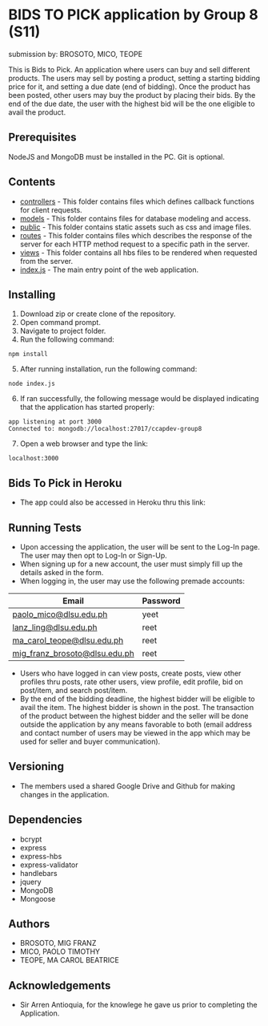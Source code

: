 # BIDS TO PICK application by Group 8 (S11)
submission by: BROSOTO, MICO, TEOPE <br>

This is Bids to Pick. An application where users can buy and sell different products. The users may sell by posting a product, setting a starting bidding price for it, and setting a due date (end of bidding). Once the product has been posted, other users may buy the product by placing their bids. By the end of the due date, the user with the highest bid will be the one eligible to avail the product. 

## Prerequisites
NodeJS and MongoDB must be installed in the PC. Git is optional.

## Contents
* [controllers](https://github.com/ccapdev1920T2/s11g8/tree/master/controllers) - This folder contains files which defines callback functions for client requests.
* [models](https://github.com/ccapdev1920T2/s11g8/tree/master/models) - This folder contains files for database modeling and access.
* [public](https://github.com/ccapdev1920T2/s11g8/tree/master/public) - This folder contains static assets such as css and image files.
* [routes](https://github.com/ccapdev1920T2/s11g8/tree/master/routes) - This folder contains files which describes the response of the server for each HTTP method request to a specific path in the server.
* [views](https://github.com/ccapdev1920T2/s11g8/tree/master/views) - This folder contains all hbs files to be rendered when requested from the server.
* [index.js](https://github.com/ccapdev1920T2/s11g8/blob/master/index.js) - The main entry point of the web application.

## Installing
1. Download zip or create clone of the repository.
2. Open command prompt.
3. Navigate to project folder.
4. Run the following command:
```
npm install
```
5. After running installation, run the following command:
```
node index.js
```
6. If ran successfully, the following message would be displayed indicating that the application has started properly:
```
app listening at port 3000
Connected to: mongodb://localhost:27017/ccapdev-group8
```
7. Open a web browser and type the link:
```
localhost:3000
```
## Bids To Pick in Heroku
* The app could also be accessed in Heroku thru this link:

## Running Tests
* Upon accessing the application, the user will be sent to the Log-In page. The user may then opt to Log-In or Sign-Up. 
* When signing up for a new account, the user must simply fill up the details asked in the form.
* When logging in, the user may use the following premade accounts:

|              Email              |   Password    |
| ------------------------------- | ------------- |
|   paolo_mico@dlsu.edu.ph        |     yeet      |
|   lanz_ling@dlsu.edu.ph         |     reet      |
|   ma_carol_teope@dlsu.edu.ph    |     reet      |
|   mig_franz_brosoto@dlsu.edu.ph |     reet      |

* Users who have logged in can view posts, create posts, view other profiles thru posts, rate other users, view profile, edit profile, bid on post/item, and search post/item.
* By the end of the bidding deadline, the highest bidder will be eligible to avail the item. The highest bidder is shown in the post. The transaction of the product between the highest bidder and the seller will be done outside the application by any means favorable to both (email address and contact number of users may be viewed in the app which may be used for seller and buyer communication). 

## Versioning
* The members used a shared Google Drive and Github for making changes in the application. 

## Dependencies
* bcrypt
* express
* express-hbs
* express-validator
* handlebars
* jquery
* MongoDB
* Mongoose

## Authors
* BROSOTO, MIG FRANZ
* MICO, PAOLO TIMOTHY
* TEOPE, MA CAROL BEATRICE

## Acknowledgements
* Sir Arren Antioquia, for the knowlege he gave us prior to completing the Application.
